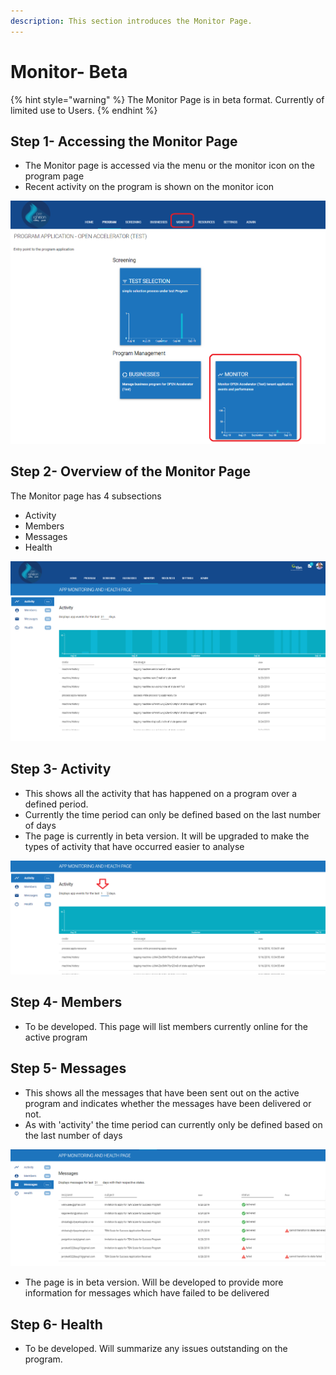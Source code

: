 ```yaml
---
description: This section introduces the Monitor Page.
---
```


# Monitor- Beta

{% hint style="warning" %}
The Monitor Page is in beta format.  Currently of limited use to Users.
{% endhint %}

## Step 1-  Accessing the Monitor Page

* The Monitor page is accessed via the menu or the monitor icon on the  program page
* Recent activity on the program is shown on the monitor icon&#x20;

![](<../../../.gitbook/assets/image (188).png>)

## Step 2-  Overview of the Monitor Page

The Monitor page has 4 subsections

* Activity
* Members
* Messages
* Health

![](<../../../.gitbook/assets/image (189).png>)

## Step 3- Activity

* This shows all the activity that has happened on a program over a defined period. &#x20;
* Currently the time period can only be defined based on the last number of days
* The page is currently in beta version.  It will be upgraded to make the types of activity that have occurred easier to analyse

![](<../../../.gitbook/assets/image (190).png>)

## Step 4- Members

* To be developed. This page will list members currently online for the active program

## Step 5- Messages

* This shows all the messages that have been sent out on the active program and indicates whether the messages have been delivered or not.
* As with 'activity' the time period can currently only be defined based on the last number of days

![](<../../../.gitbook/assets/image (191).png>)

* The page is in beta version.  Will be developed to provide more information for messages which have failed to be delivered

## Step 6- Health

* To be developed.  Will summarize any issues outstanding on the program.

